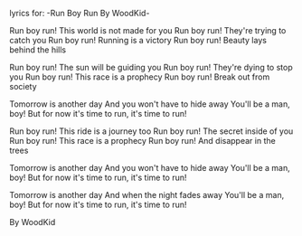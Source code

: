 lyrics for:
-Run Boy Run By WoodKid-

Run boy run! This world is not made for you
Run boy run! They're trying to catch you
Run boy run! Running is a victory
Run boy run! Beauty lays behind the hills

Run boy run! The sun will be guiding you
Run boy run! They're dying to stop you
Run boy run! This race is a prophecy
Run boy run! Break out from society

Tomorrow is another day
And you won't have to hide away
You'll be a man, boy!
But for now it's time to run, it's time to run!

Run boy run! This ride is a journey too
Run boy run! The secret inside of you
Run boy run! This race is a prophecy
Run boy run! And disappear in the trees

Tomorrow is another day
And you won't have to hide away
You'll be a man, boy!
But for now it's time to run, it's time to run!

Tomorrow is another day
And when the night fades away
You'll be a man, boy!
But for now it's time to run, it's time to run!

By WoodKid

